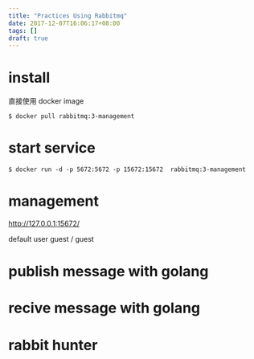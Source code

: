 ```yaml
---
title: "Practices Using Rabbitmq"
date: 2017-12-07T16:06:17+08:00
tags: []
draft: true
---
```


# install

直接使用 docker image

```
$ docker pull rabbitmq:3-management
```

# start service

```
$ docker run -d -p 5672:5672 -p 15672:15672  rabbitmq:3-management
```

# management

http://127.0.0.1:15672/

default user guest / guest

# publish message with golang

# recive message with golang

# rabbit hunter
